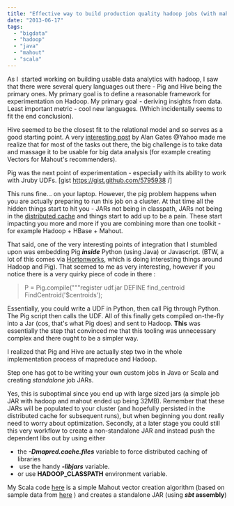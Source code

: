 ```yaml
---
title: "Effective way to build production quality hadoop jobs (with mahout)"
date: "2013-06-17"
tags: 
  - "bigdata"
  - "hadoop"
  - "java"
  - "mahout"
  - "scala"
---
```


As I  started working on building usable data analytics with hadoop, I saw that there were several query languages out there - Pig and Hive being the primary ones. My primary goal is to define a reasonable framework for experimentation on Hadoop. My primary goal - deriving insights from data. Least important metric - cool new languages. (Which incidentally seems to fit the end conclusion).

Hive seemed to be the closest fit to the relational model and so serves as a good starting point. A very [interesting post](http://developer.yahoo.com/blogs/hadoop/comparing-pig-latin-sql-constructing-data-processing-pipelines-444.html) by Alan Gates @Yahoo made me realize that for most of the tasks out there, the big challenge is to take data and massage it to be usable for big data analysis (for example creating Vectors for Mahout's recommenders).

Pig was the next point of experimentation - especially with its ability to work with Jruby UDFs. \[gist https://gist.github.com/5795938 /\]

This runs fine... on your laptop. However, the pig problem happens when you are actually preparing to run this job on a cluster. At that time all the hidden things start to hit you - JARs not being in classpath, JARs not being in the [distributed cache](http://hadoop.apache.org/docs/r1.0.4/api/org/apache/hadoop/filecache/DistributedCache.html) and things start to add up to be a pain. These start impacting you more and more if you are combining more than one toolkit - for example Hadoop + HBase + Mahout.

That said, one of the very interesting points of integration that I stumbled upon was embedding Pig _**inside**_ Python (using Java) or Javascript. (BTW, a lot of this comes via [Hortonworks](http://hortonworks.com/blog/new-apache-pig-features-part-2-embedding/), which is doing interesting things around Hadoop and Pig). That seemed to me as very interesting, however if you notice there is a very quirky piece of code in there :

> P = Pig.compile("""register udf.jar
> DEFINE find\_centroid FindCentroid('$centroids');

Essentially, you could write a UDF in Python, then call Pig through Python. The Pig script then calls the UDF. All of this finally gets compiled on-the-fly into a Jar (cos, that's what Pig does) and sent to Hadoop. **This** was essentially the step that convinced me that this tooling was unnecessary complex and there ought to be a simpler way.

I realized that Pig and Hive are actually step two in the whole implementation process of mapreduce and Hadoop.

Step one has got to be writing your own custom jobs in Java or Scala and creating _standalone_ job JARs.

Yes, this is suboptimal since you end up with large sized jars (a simple job JAR with hadoop and mahout ended up being 32MB). Remember that these JARs will be populated to your cluster (and hopefully persisted in the distributed cache for subsequent runs), but when beginning you dont really need to worry about optimization. Secondly, at a later stage you could still this very workflow to create a non-standalone JAR and instead push the dependent libs out by using either

- the **_\-Dmapred.cache.files_** variable to force distributed caching of libraries
-  use the handy _**\-libjars**_ variable.
- or use **HADOOP\_CLASSPATH** environment variable.

My Scala code [here](https://github.com/sandys/distributed-scala-mahout) is a simple Mahout vector creation algorithm (based on sample data from [here](http://www.cs.toronto.edu/~tsap/experiments/datasets/index.html) ) and creates a standalone JAR (using **_sbt_ assembly**)
